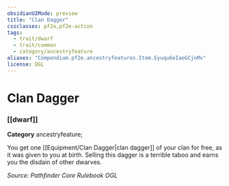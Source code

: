 ```yaml
---
obsidianUIMode: preview
title: "Clan Dagger"
cssclasses: pf2e,pf2e-action
tags:
  - trait/dwarf
  - trait/common
  - category/ancestryfeature
aliases: "Compendium.pf2e.ancestryfeatures.Item.Eyuqu6eIaoGCjnMv"
license: OGL
---
```

# Clan Dagger

### [[dwarf]]

**Category** ancestryfeature; 




You get one [[Equipment/Clan Dagger|clan dagger]] of your clan for free, as it was given to you at birth. Selling this dagger is a terrible taboo and earns you the disdain of other dwarves.

*Source: Pathfinder Core Rulebook*
*OGL*